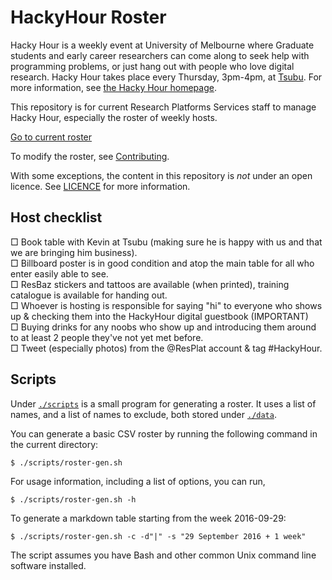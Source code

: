 HackyHour Roster
====

Hacky Hour is a weekly event at University of Melbourne 
where Graduate students and early career researchers can come along
to seek help with programming problems, or just hang out with people
who love digital research.
Hacky Hour takes place every Thursday, 3pm-4pm, at [Tsubu](http://tsububar.com.au).
For more information,
see [the Hacky Hour homepage](http://melbourne.resbaz.edu.au/hackyhour).

This repository is for current Research Platforms Services staff
to manage Hacky Hour, especially the roster of weekly hosts.

[Go to current roster](./roster.md)

To modify the roster, see [Contributing](./CONTRIBUTING.md).

With some exceptions, the content in this repository is _not_ under an open licence.
See [LICENCE](./LICENSE.md) for more information.


Host checklist
----
 
□ Book table with Kevin at Tsubu (making sure he is happy with us and that we are bringing him business). <br/>
□ Billboard poster is in good condition and atop the main table for all who enter easily able to see. <br/>
□ ResBaz stickers and tattoos are available (when printed), training catalogue is available for handing out. <br/>
□ Whoever is hosting is responsible for saying "hi" to everyone who shows up & checking them into the HackyHour digital guestbook (IMPORTANT) <br/>
□ Buying drinks for any noobs who show up and introducing them around to at least 2 people they've not yet met before. <br/>
□ Tweet (especially photos) from the @ResPlat account & tag #HackyHour.


Scripts
----

Under [`./scripts`](./scripts) is a small program for generating a roster.
It uses a list of names, and a list of names to exclude,
both stored under [`./data`](./data).

You can generate a basic CSV roster by running the following command in the
current directory:

~~~{.sh}
$ ./scripts/roster-gen.sh
~~~

For usage information, including a list of options, you can run,

~~~{.sh}
$ ./scripts/roster-gen.sh -h
~~~

To generate a markdown table starting from the week 2016-09-29:

~~~{.sh}
$ ./scripts/roster-gen.sh -c -d"|" -s "29 September 2016 + 1 week"
~~~

The script assumes you have Bash and other common Unix command line software
installed.

